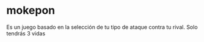 # mokepon
Es un juego basado en la selección de tu tipo de ataque contra tu rival.  Solo tendrás 3 vidas
